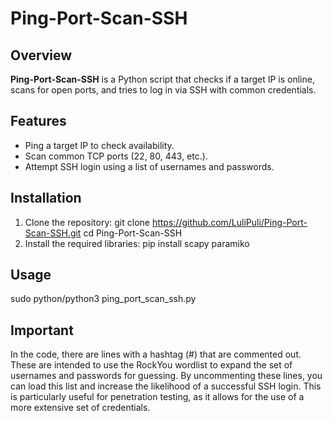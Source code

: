 # Ping-Port-Scan-SSH

## Overview
**Ping-Port-Scan-SSH** is a Python script that checks if a target IP is online, scans for open ports, and tries to log in via SSH with common credentials.

## Features
- Ping a target IP to check availability.
- Scan common TCP ports (22, 80, 443, etc.).
- Attempt SSH login using a list of usernames and passwords.

## Installation
1. Clone the repository:
      git clone https://github.com/LuliPuli/Ping-Port-Scan-SSH.git
      cd Ping-Port-Scan-SSH
2. Install the required libraries:
      pip install scapy paramiko 

## Usage
sudo python/python3 ping_port_scan_ssh.py

## Important
In the code, there are lines with a hashtag (#) that are commented out. These are intended to use the RockYou wordlist to expand the set of usernames and passwords for guessing. By uncommenting these lines, you can load this list and increase the likelihood of a successful SSH login. This is particularly useful for penetration testing, as it allows for the use of a more extensive set of credentials.
